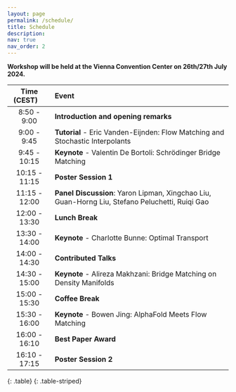 ```yaml
---
layout: page
permalink: /schedule/
title: Schedule
description:
nav: true
nav_order: 2
---
```

**Workshop will be held at the Vienna Convention Center on 26th/27th July 2024.**
    

| **Time (CEST)** &nbsp; &nbsp; | **Event** |
| :-----:          | :------- |
| 8:50 - 9:00 | **Introduction and opening remarks** |
| 9:00 - 9:45 | **Tutorial** - Eric Vanden-Eijnden: Flow Matching and Stochastic Interpolants |
| 9:45 - 10:15 | **Keynote** - Valentin De Bortoli: Schrödinger Bridge Matching|
|10:15 - 11:15 | **Poster Session 1** |
|11:15 - 12:00 | **Panel Discussion**: Yaron Lipman, Xingchao Liu, Guan-Horng Liu, Stefano Peluchetti, Ruiqi Gao   |
|12:00 - 13:30 | **Lunch Break** |
|13:30 - 14:00 | **Keynote** - Charlotte Bunne: Optimal Transport |
|14:00 - 14:30 | **Contributed Talks** |
|14:30 - 15:00 | **Keynote** - Alireza Makhzani: Bridge Matching on Density Manifolds |
|15:00 - 15:30 | **Coffee Break**|
|15:30 - 16:00 | **Keynote** - Bowen Jing: AlphaFold Meets Flow Matching |
|16:00 - 16:10 | **Best Paper Award** |
|16:10 - 17:15 | **Poster Session 2** |
{: .table}
{: .table-striped}

<br>

<div style="text-align: center;">
  <img src="/assets/img/todo-v2.png" alt="" />
  <p></p>
</div>